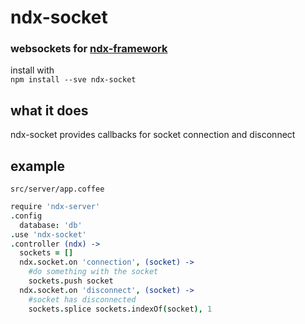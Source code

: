 # ndx-socket 
### websockets for [ndx-framework](https://github.com/ndxbxrme/ndx-framework)
install with  
`npm install --sve ndx-socket`  
## what it does
ndx-socket provides callbacks for socket connection and disconnect
## example  
`src/server/app.coffee`  
```coffeescript
require 'ndx-server'
.config
  database: 'db'
.use 'ndx-socket'
.controller (ndx) ->
  sockets = []
  ndx.socket.on 'connection', (socket) ->
    #do something with the socket
    sockets.push socket
  ndx.socket.on 'disconnect', (socket) ->
    #socket has disconnected
    sockets.splice sockets.indexOf(socket), 1
```